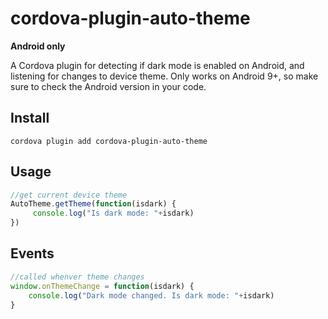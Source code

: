 # cordova-plugin-auto-theme

**Android only**

A Cordova plugin for detecting if dark mode is enabled on Android, and listening for changes to device theme. Only works on Android 9+, so make sure to check the Android version in your code.

## Install
`cordova plugin add cordova-plugin-auto-theme`

## Usage
```js
//get current device theme
AutoTheme.getTheme(function(isdark) {
     console.log("Is dark mode: "+isdark)
})
```

## Events
```js
//called whenver theme changes
window.onThemeChange = function(isdark) {
    console.log("Dark mode changed. Is dark mode: "+isdark)
}
```
